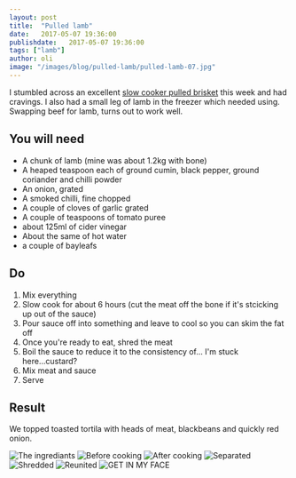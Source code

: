 ```yaml
---
layout: post
title:  "Pulled lamb"
date:   2017-05-07 19:36:00
publishdate:   2017-05-07 19:36:00
tags: ["lamb"] 
author: oli
image: "/images/blog/pulled-lamb/pulled-lamb-07.jpg"
---
```


I stumbled across an excellent [slow cooker pulled brisket](https://smittenkitchen.com/2010/01/southwestern-pulled-brisket/) this week and had cravings.  I also had a small leg of lamb in the freezer which needed using.  Swapping beef for lamb, turns out to work well.

## You will need

* A chunk of lamb (mine was about 1.2kg with bone)
* A heaped teaspoon each of ground cumin, black pepper, ground coriander and chilli powder
* An onion, grated
* A smoked chilli, fine chopped
* A couple of cloves of garlic grated
* A couple of teaspoons of tomato puree
* about 125ml of cider vinegar
* About the same of hot water
* a couple of bayleafs



## Do

1. Mix everything
2. Slow cook for about 6 hours (cut the meat off the bone if it's stcicking up out of the sauce)
3. Pour sauce off into something and leave to cool so you can skim the fat off
4. Once you're ready to eat, shred the meat
5. Boil the sauce to reduce it to the consistency of... I'm stuck here...custard?
6. Mix meat and sauce
7. Serve


## Result

We topped toasted tortila with heads of meat, blackbeans and quickly red onion.  

![The ingrediants](/images/blog/pulled-lamb/pulled-lamb-01.jpg)
![Before cooking](/images/blog/pulled-lamb/pulled-lamb-02.jpg)
![After cooking](/images/blog/pulled-lamb/pulled-lamb-03.jpg)
![Separated](/images/blog/pulled-lamb/pulled-lamb-04.jpg)
![Shredded](/images/blog/pulled-lamb/pulled-lamb-05.jpg)
![Reunited](/images/blog/pulled-lamb/pulled-lamb-06.jpg)
![GET IN MY FACE](/images/blog/pulled-lamb/pulled-lamb-07.jpg)
